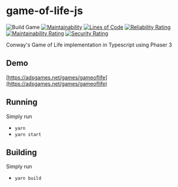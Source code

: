 # game-of-life-js

![Build Game](https://github.com/alegemaate/GameOfLifeJS/workflows/Build%20Game/badge.svg)
[![Maintainability](https://api.codeclimate.com/v1/badges/b2d9db9d79176398a535/maintainability)](https://codeclimate.com/github/alegemaate/GameOfLifeJS/maintainability)
[![Lines of Code](https://sonarcloud.io/api/project_badges/measure?project=alegemaate_game-of-life-js&metric=ncloc)](https://sonarcloud.io/summary/new_code?id=alegemaate_game-of-life-js)
[![Reliability Rating](https://sonarcloud.io/api/project_badges/measure?project=alegemaate_game-of-life-js&metric=reliability_rating)](https://sonarcloud.io/summary/new_code?id=alegemaate_game-of-life-js)
[![Maintainability Rating](https://sonarcloud.io/api/project_badges/measure?project=alegemaate_game-of-life-js&metric=sqale_rating)](https://sonarcloud.io/summary/new_code?id=alegemaate_game-of-life-js)
[![Security Rating](https://sonarcloud.io/api/project_badges/measure?project=alegemaate_game-of-life-js&metric=security_rating)](https://sonarcloud.io/summary/new_code?id=alegemaate_game-of-life-js)

Conway's Game of Life implementation in Typescript using Phaser 3

## Demo

[https://adsgames.net/games/gameoflife](https://adsgames.net/games/gameoflife)

## Running

Simply run

- `yarn`
- `yarn start`

## Building

Simply run

- `yarn build`
